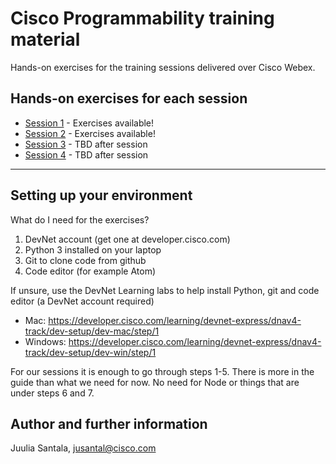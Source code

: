 # Cisco Programmability training material
Hands-on exercises for the training sessions delivered over Cisco Webex.

## Hands-on exercises for each session
- [Session 1](./1) - Exercises available!
- [Session 2](./2) - Exercises available!
- [Session 3](./3) - TBD after session
- [Session 4](./4) - TBD after session

---

## Setting up your environment

What do I need for the exercises?
1. DevNet account (get one at developer.cisco.com)
2. Python 3 installed on your laptop
3. Git to clone code from github
4. Code editor (for example Atom)

If unsure, use the DevNet Learning labs to help install Python, git and code editor (a DevNet account required)
- Mac: https://developer.cisco.com/learning/devnet-express/dnav4-track/dev-setup/dev-mac/step/1
- Windows: https://developer.cisco.com/learning/devnet-express/dnav4-track/dev-setup/dev-win/step/1

For our sessions it is enough to go through steps 1-5.
There is more in the guide than what we need for now. No need for Node or things that are under steps 6 and 7.

## Author and further information
Juulia Santala, jusantal@cisco.com
